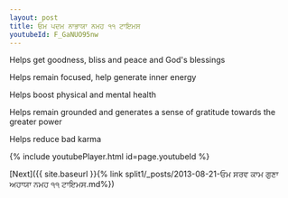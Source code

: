 ```yaml
---
layout: post
title: ਓਮ ਪਦਮ ਨਾਭਾਯਾ ਨਮਹ ੧੧ ਟਾਇਮਸ
youtubeId: F_GaNUO95nw
---
```

 
 
Helps get goodness, bliss and peace and God's blessings
 
Helps remain focused, help generate inner energy 
 
Helps boost physical and mental health 
 
Helps remain grounded and generates a sense of gratitude towards the greater power 
 
Helps reduce bad karma
 
 
 
 


{% include youtubePlayer.html id=page.youtubeId %}
 
[Next]({{ site.baseurl }}{% link  split1/_posts/2013-08-21-ਓਮ ਸਰਵ ਕਾਮ ਗੁਣਾ ਅਹਾਯਾ ਨਮਹ ੧੧ ਟਾਇਮਸ.md%})
 
